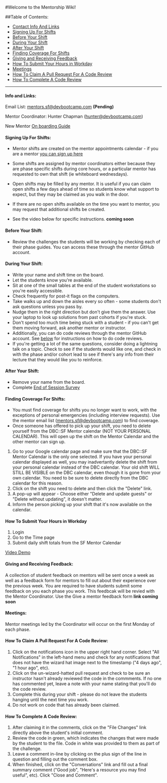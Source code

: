 #Welcome to the Mentorship Wiki!

##Table of Contents:
  - [Contact Info And Links](#contact-info-and-links)
  - [Signing Up For Shifts](#signing-up-for-shifts)
  - [Before Your Shift](#before-your-shift)
  - [During Your Shift](#during-your-shift)
  - [After Your Shift](#after-your-shift)
  - [Finding Coverage For Shifts](#finding-coverage-for-shifts)
  - [Giving and Receiving Feedback](#giving-and-receiving-feedback)
  - [How To Submit Your Hours in Workday](#how-to-submit-your-hours-in-workday)
  - [Meetings](#meetings)
  - [How To Claim A Pull Request For A Code Review](#how-to-claim-a-pull-request-for-a-code-review)
  - [How To Complete A Code Review](#how-to-complete-a-code-review)


*****

#### Info and Links:
Email List: mentors.sf@devbootcamp.com **(Pending)**

Mentor Coordinator: Hunter Chapman (hunter@devbootcamp.com)

New Mentor [On boarding Guide](https://docs.google.com/document/d/1M-0K1eJF2NYSPI1TBqa0s0RKvVpzSnTnybIFJcH-wyc/edit?usp=sharing)


#### Signing Up For Shifts:
- Mentor shifts are created on the mentor appointments calendar - if you are a mentor [you can sign up here](https://www.google.com/calendar/selfsched?sstoken=UUZObHZFNEpMRnV0fGRlZmF1bHR8MWY3MjM4NjgwOWQzZDBiNmEwYTFhNDIzYjNhMThkNTU)
 - Some shifts are assigned by mentor coordinators either because they are phase specific shifts during core hours, or a particular mentor has requested to own that shift (ie whiteboard wednesdays).
 - Open shifts may be filled by any mentor.  It is useful if you can claim open shifts a few days ahead of time so students know what support to expect, but they may be claimed as you walk in the door.
 - If there are no open shifts available on the time you want to mentor, you may request that additional shifts be created.

- See the video below for specific instructions. **coming soon**

#### Before Your Shift:
- Review the challenges the students will be working by checking each of their phase guides. You can access these through the mentor GitHub account.

#### During Your Shift:
- Write your name and shift time on the board.
- Let the students know you're available.
- Sit at one of the small tables at the end of the student workstations so you're easily accessible.
- Check frequently for post-it flags on the computers.
- Take walks up and down the aisles every so often - some students don't ask questions unless you pass by.
- Nudge them in the right direction but don't give them the answer. Use your laptop to look up solutions from past cohorts if you're stuck.
- Don't spend too much time being stuck with a student - if you can't get them moving forward, ask another mentor or instructor.
- Additionally, you can do code reviews through the mentor GitHub account. See [below](#how-to-claim-a-pull-request-for-a-code-review) for instructions on how to do code reviews.
- If you're getting a lot of the same questions, consider doing a lightning talk on a topic. Check to see if the students would like one, and check in with the phase and/or cohort lead to see if there's any info from their lecture that they would like you to reinforce.

#### After Your Shift:
- Remove your name from the board.
- Complete [End of Session Survey](https://docs.google.com/a/devbootcamp.com/forms/d/1bNIBtgy2ephY5117eHa31iFVgVRxPJAA0zzyeEqvTlA/viewform)

#### Finding Coverage For Shifts:
- You must find coverage for shifts you no longer want to work, with the exceptions of personal emergencies (including interview requests). Use the mentor email list (mentors.sf@devbootcamp.com) to find coverage.
- Once someone has offered to pick up your shift, you need to delete yourself from the DBC::SF Mentor calendar (NOT YOUR PERSONAL CALENDAR).  This will open up the shift on the Mentor Calendar and the other mentor can sign up.

 1. Go to your Google calendar page and make sure that the DBC::SF Mentor Calendar is the only one selected. If you have your personal calendar displayed as well, you may inadvertantly delete the shift from your personal calendar instead of the DBC calendar. Your old shift WILL STILL BE VISIBLE on the DBC calendar, even though it is gone from your own calendar. You need to be sure to delete directly from the DBC calendar for this reason.
 2. Click on the shift you need to delete and then click the "Delete" link.
 3. A pop-up will appear - Choose either "Delete and update guests" or "Delete without updating", it doesn't matter.
 4. Inform the person picking up your shift that it's now available on the calendar.

#### How To Submit Your Hours in Workday
1. Login
2. Go to the Time page
3. Submit daily shift totals from the SF Mentor Calendar

[Video Demo](https://drive.google.com/file/d/0B7uFhzfRtRRGSWlaWk1MS0ttb3gzaWJYenp3dlhPYl9nM253/view?usp=sharing)


#### Giving and Receiving Feedback:
A collection of student feedback on mentors will be sent once a week as well as a feedback form for mentors to fill out about their experience over the previous week.
You are required to have students submit some feedback on you each phase you work.  This feedbcak will be revied with the Mentor Coordinator. Use the Give a mentor feedback form **link coming soon**

#### Meetings:
Mentor meetings led by the Coordinator will occur on the first Monday of each phase.

#### How To Claim A Pull Request For A Code Review:
1. Click on the notifications icon in the upper right hand corner. Select "All Notifications" in the left-hand menu and check for any notifications that does not have the wizard hat image next to the timestamp ("4 days ago", "1 hour ago", etc).
2. Click on the un-wizard-hatted pull request and check to be sure an instructor hasn't already reviewed the code in the commments. If no one has commented yet, leave a note with your name stating that you'll do the code review.
3. Complete this during your shift - please do not leave the students hanging until the next time you work.
4. Do not work on code that has already been claimed.

#### How To Complete A Code Review:
1. After claiming it in the comments, click on the "File Changes" link directly above the student's initial comment.
2. Review the code in green, which indicates the changes that were made by the student to the file. Code in white was provided to them as part of the challenge.
3. Leave a comment in-line by clicking on the plus sign of the line in question and filling out the comment box.
4. When finished, click on the "Conversations" link and fill out a final summary comment ("Good job", "Here's a resource you may find useful", etc). Click "Close and Comment".

